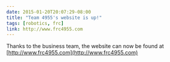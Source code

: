 ```yaml
---
date: 2015-01-20T20:07:29-08:00
title: "Team 4955's website is up!"
tags: [robotics, frc]
link: http://www.frc4955.com
---
```


Thanks to the business team, the website can now be found at [http://www.frc4955.com](http://www.frc4955.com)